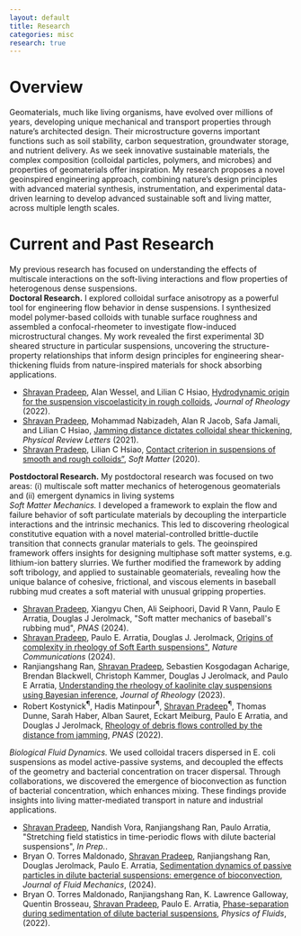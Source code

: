 ```yaml
---
layout: default
title: Research
categories: misc
research: true
---
```

# Overview
Geomaterials, much like living organisms, have evolved over millions of years, developing unique mechanical and transport properties through nature’s architected design. Their microstructure governs important functions such as soil stability, carbon sequestration, groundwater storage, and nutrient delivery. As we seek innovative sustainable materials, the complex composition (colloidal particles, polymers, and microbes) and properties of geomaterials offer inspiration. My research proposes a novel geoinspired engineering approach, combining nature’s design principles with advanced material synthesis, instrumentation, and experimental data-driven learning to develop advanced sustainable soft and living matter, across multiple length scales.

# Current and Past Research
My previous research has focused on understanding the effects of multiscale interactions on the soft-living interactions and flow properties of heterogenous dense suspensions.<br> 
<b>Doctoral Research.</b> I explored colloidal surface anisotropy as a powerful tool for engineering flow behavior in dense suspensions. I synthesized model polymer-based colloids with tunable surface roughness and assembled a confocal-rheometer to investigate flow-induced microstructural changes. My work revealed the first experimental 3D sheared structure in particular suspensions, uncovering the structure-property relationships that inform design principles for engineering shear-thickening fluids from nature-inspired materials for shock absorbing applications.

<ul>
    <li><u>Shravan Pradeep</u>, Alan Wessel, and Lilian C Hsiao, <a href="https://sor.scitation.org/doi/full/10.1122/8.0000424">Hydrodynamic origin for the suspension viscoelasticity in rough colloids</a>, <i>Journal of Rheology</i> (2022).</li>
    <li> <u>Shravan Pradeep</u>, Mohammad Nabizadeh, Alan R Jacob, Safa Jamali, and Lilian C Hsiao, <a href="https://journals.aps.org/prl/abstract/10.1103/PhysRevLett.127.158002">Jamming distance dictates colloidal shear thickening</a>, <i>Physical Review Letters</i> (2021).</li>
    <li><u>Shravan Pradeep</u>, Lilian C Hsiao, <a href="https://pubs.rsc.org/en/content/articlehtml/2020/sm/d0sm00072h">Contact criterion in suspensions of smooth and rough colloids”</a>, <i>Soft Matter</i> (2020).</li>
</ul>

<b> Postdoctoral Research.</b> My postdoctoral research was focused on two areas: (i) multiscale soft matter mechanics of heterogenous geomaterials and (ii) emergent dynamics in living systems<br>
<i>Soft Matter Mechanics.</i> I developed a framework to explain the flow and failure behavior of soft particulate materials by decoupling the interparticle interactions and the intrinsic mechanics. This led to discovering rheological constitutive equation with a novel material-controlled brittle-ductile transition that connects granular materials to gels. The geoinspired framework offers insights for designing multiphase soft matter systems, e.g. lithium-ion battery slurries. We further modified the framework by adding soft tribology, and applied to sustainable geomaterials, revealing how the unique balance of cohesive, frictional, and viscous elements in baseball rubbing mud creates a soft material with unusual gripping properties. 

<ul>
    <li><u>Shravan Pradeep</u>, Xiangyu Chen, Ali Seiphoori, David R Vann, Paulo E Arratia, Douglas J Jerolmack, "Soft matter mechanics of baseball's rubbing mud", <i>PNAS</i> (2024).</li>
    <li><u>Shravan Pradeep</u>, Paulo E. Arratia, Douglas J. Jerolmack, <a href="https://www.nature.com/articles/s41467-024-51357-y">Origins of complexity in rheology of Soft Earth suspensions"</a>, <i>Nature Communications</i> (2024).</li>
    <li>Ranjiangshang Ran, <u>Shravan Pradeep</u>, Sebastien Kosgodagan Acharige, Brendan Blackwell, Christoph Kammer, Douglas J Jerolmack, and Paulo E Arratia, <a href="https://sor.scitation.org/doi/full/10.1122/8.0000556">Understanding the rheology of kaolinite clay suspensions using Bayesian inference</a>, <i>Journal of Rheology</i> (2023).</li>
    <li>Robert Kostynick<sup>&#182;</sup>, Hadis Matinpour<sup>&#182;</sup>, <u>Shravan Pradeep</u><sup>&#182;</sup>, Thomas Dunne, Sarah Haber, Alban Sauret, Eckart Meiburg, Paulo E Arratia, and Douglas J Jerolmack, <a href="https://www.pnas.org/doi/abs/10.1073/pnas.2209109119">Rheology of debris flows controlled by the distance from jamming</a>, <i>PNAS</i> (2022).</li>
</ul>  

<i>Biological Fluid Dynamics.</i> We used colloidal tracers dispersed in E. coli suspensions as model active-passive systems, and decoupled the effects of the geometry and bacterial concentration on tracer dispersal. Through collaborations, we discovered the emergence of bioconvection as function of bacterial concentration, which enhances mixing. These findings provide insights into living matter-mediated transport in nature and industrial applications.

<ul>
    <li><u>Shravan Pradeep</u>, Nandish Vora, Ranjiangshang Ran, Paulo Arratia, "Stretching field statistics in time-periodic flows with dilute bacterial suspensions", <i>In Prep.</i>.</li>
    <li>Bryan O. Torres Maldonado, <u>Shravan Pradeep</u>, Ranjiangshang Ran, Douglas Jerolmack, Paulo E. Arratia, <a href="https://www-cambridge-org.proxy.library.upenn.edu/core/journals/journal-of-fluid-mechanics/article/sedimentation-dynamics-of-passive-particles-in-dilute-bacterial-suspensions-emergence-of-bioconvection/86E12EF2BFB361B338D90C9EA3AC9E13">Sedimentation dynamics of passive particles in dilute bacterial suspensions: emergence of bioconvection</a>, <i>Journal of Fluid Mechanics</i>,  (2024).</li>
    <li>Bryan O. Torres Maldonado, Ranjiangshang Ran, K. Lawrence Galloway, Quentin Brosseau, <u>Shravan Pradeep</u>, Paulo E. Arratia, <a href="https://pubs.aip.org/aip/pof/article/34/11/113305/2847148/Phase-separation-during-sedimentation-of-dilute">Phase-separation during sedimentation of dilute bacterial suspensions</a>, <i>Physics of Fluids</i>,  (2022).</li>
</ul>